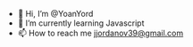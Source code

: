 - 👋 Hi, I’m @YoanYord
- 🌱 I’m currently learning Javascript
- 📫 How to reach me jjordanov39@gmail.com 
